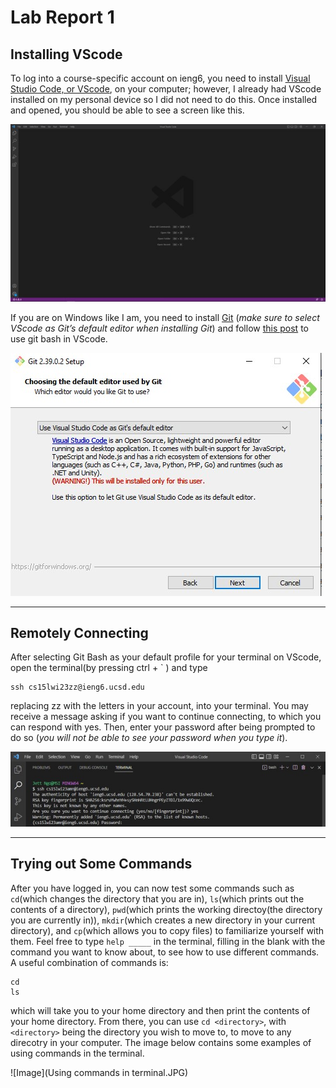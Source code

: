 # Lab Report 1
## Installing VScode
To log into a course-specific account on ieng6, you need to install [Visual Studio Code, or VScode](https://code.visualstudio.com/download), on your computer; however, I already had VScode installed on my personal device so I did not need to do this. Once installed and opened, you should be able to see a screen like this.

![Image](VSLaunchScreen.jpg)

If you are on Windows like I am, you need to install [Git](https://gitforwindows.org/) (*make sure to select VScode as Git’s default editor when installing Git*) and follow [this post](https://stackoverflow.com/a/50527994) to use git bash in VScode.

![Image](SelectVScode.jpg)

---
## Remotely Connecting
After selecting Git Bash as your default profile for your terminal on VScode, open the terminal(by pressing ctrl + \` ) and type 
```
ssh cs15lwi23zz@ieng6.ucsd.edu 
```
replacing zz with the letters in your account, into your terminal. You may receive a message asking if you want to continue connecting, to which you can respond with yes. Then, enter your password after being prompted to do so (*you will not be able to see your password when you type it*).

![Image](LoggingIn.jpg)

---
## Trying out Some Commands
After you have logged in, you can now test some commands such as `cd`(which changes the directory that you are in), `ls`(which prints out the contents of a directory), `pwd`(which prints the working directoy(the directory you are currently in)), `mkdir`(which creates a new directory in your current directory), and `cp`(which allows you to copy files) to familiarize yourself with them. Feel free to type `help _____` in the terminal, filling in the blank with the command you want to know about, to see how to use different commands. A useful combination of commands is:
```
cd
ls
```
which will take you to your home directory and then print the contents of your home directory. From there, you can use `cd <directory>`, with `<directory>` being the directory you wish to move to, to move to any direcotry in your computer.
The image below contains some examples of using commands in the terminal.

![Image](Using commands in terminal.JPG)
